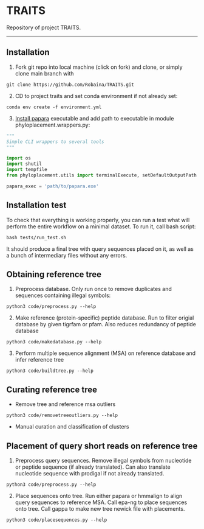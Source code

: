 # TRAITS

Repository of project TRAITS.

---
## Installation
1. Fork git repo into local machine (click on fork) and clone, or simply clone main branch with
```
git clone https://github.com/Robaina/TRAITS.git
```
2. CD to project traits and set conda environment if not already set:
```
conda env create -f environment.yml
```
3. [Install papara](https://cme.h-its.org/exelixis/web/software/papara/index.html) executable and add path to executable in module phyloplacement.wrappers.py:
```python
"""
Simple CLI wrappers to several tools
"""

import os
import shutil
import tempfile
from phyloplacement.utils import terminalExecute, setDefaultOutputPath

papara_exec = 'path/to/papara.exe'
```

## Installation test
To check that everything is working properly, you can run a test what will perform the entire workflow on a minimal dataset. To run it, call bash script:
```
bash tests/run_test.sh
```
It should produce a final tree with query sequences placed on it, as well as a bunch of intermediary files without any errors.

## Obtaining reference tree

1. Preprocess database. Only run once to remove duplicates and sequences containing illegal symbols:
```
python3 code/preprocess.py --help
```

2. Make reference (protein-specific) peptide database. Run to filter origial database by given tigrfam or pfam. Also reduces redundancy of peptide database
```
python3 code/makedatabase.py --help
```

3. Perform multiple sequence alignment (MSA) on reference database and infer reference tree
```
python3 code/buildtree.py --help
```
## Curating reference tree

* Remove tree and reference msa outliers
```
python3 code/removetreeoutliers.py --help
```
* Manual curation and classification of clusters

## Placement of query short reads on reference tree

1. Preprocess query sequences. Remove illegal symbols from nucleotide or peptide sequence (if already translated). Can also translate nucleotide sequence with prodigal if not already translated.
```
python3 code/preprocess.py --help
```
2. Place sequences onto tree. Run either papara or hmmalign to align query sequences to reference MSA. Call epa-ng to place sequences onto tree. Call gappa to make new tree newick file with placements.
```
python3 code/placesequences.py --help
```




